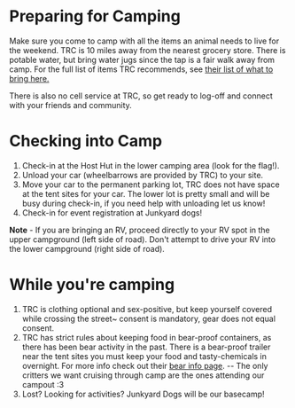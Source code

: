 # Preparing for Camping

Make sure you come to camp with all the items an animal needs to live for the weekend. TRC is 10 miles away from the nearest grocery store. There is potable water, but bring water jugs since the tap is a fair walk away from camp. For the full list of items TRC recommends, see [their list of what to bring here.](https://www.camptrc.org/What-to-Bring)

There is also no cell service at TRC, so get ready to log-off and connect with your friends and community.

# Checking into Camp

1. Check-in at the Host Hut in the lower camping area (look for the flag!).
2. Unload your car (wheelbarrows are provided by TRC) to your site.
3. Move your car to the permanent parking lot, TRC does not have space at the tent sites for your car. The lower lot is pretty small and will be busy during check-in, if you need help with unloading let us know!
4. Check-in for event registration at Junkyard dogs!

**Note** - If you are bringing an RV, proceed directly to your RV spot in the upper campground (left side of road). Don't attempt to drive your RV into the lower campground (right side of road).

# While you're camping

1. TRC is clothing optional and sex-positive, but keep yourself covered while crossing the street~ consent is mandatory, gear does not equal consent.
2. TRC has strict rules about keeping food in bear-proof containers, as there has been bear activity in the past. There is a bear-proof trailer near the tent sites you must keep your food and tasty-chemicals in overnight. For more info check out their [bear info page](https://www.camptrc.org/Bear-Info). -- The only critters we want cruising through camp are the ones attending our campout :3
4. Lost? Looking for activities? Junkyard Dogs will be our basecamp!